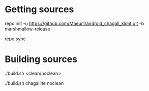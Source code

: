 # Getting sources

repo init -u https://github.com/Maeur1/android_chagall_klimt.git -b marshmallow-release

repo sync

# Building sources
./build.sh <device> <clean/noclean>

./build.sh chagalllte noclean
